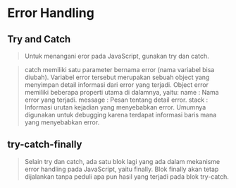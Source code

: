 # Error Handling
## Try and Catch
> Untuk menangani eror pada JavaScript, gunakan try dan catch.

> catch memiliki satu parameter bernama error (nama variabel bisa diubah). Variabel error tersebut merupakan sebuah object yang menyimpan detail informasi dari error yang terjadi.
Object error memiliki beberapa properti utama di dalamnya, yaitu:
name : Nama error yang terjadi.
message : Pesan tentang detail error.
stack : Informasi urutan kejadian yang menyebabkan error. Umumnya digunakan untuk debugging karena terdapat informasi baris mana yang menyebabkan error.

## try-catch-finally
> Selain try dan catch, ada satu blok lagi yang ada dalam mekanisme error handling pada JavaScript, yaitu finally. Blok finally akan tetap dijalankan tanpa peduli apa pun hasil yang terjadi pada blok try-catch.

